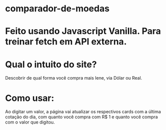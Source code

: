 # comparador-de-moedas

<h1>Feito usando Javascript Vanilla. Para treinar fetch em API externa.</h1>
        
        
<h1>Qual o intuito do site?</h1>
        <p>Descobrir de qual forma você compra mais Iene, via Dólar ou Real.</p>
        

<h1>Como usar:</h1>
        <p>Ao digitar um valor, a página vai atualizar os respectivos cards com a
          última cotação do dia, com quanto você compra com R$ 1 e quanto você
          compra com o valor que digitou.</p>
